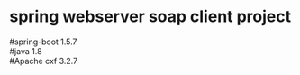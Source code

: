 # spring webserver soap client project

#spring-boot 1.5.7 <br>
#java 1.8 <br>
#Apache cxf 3.2.7 <br>
